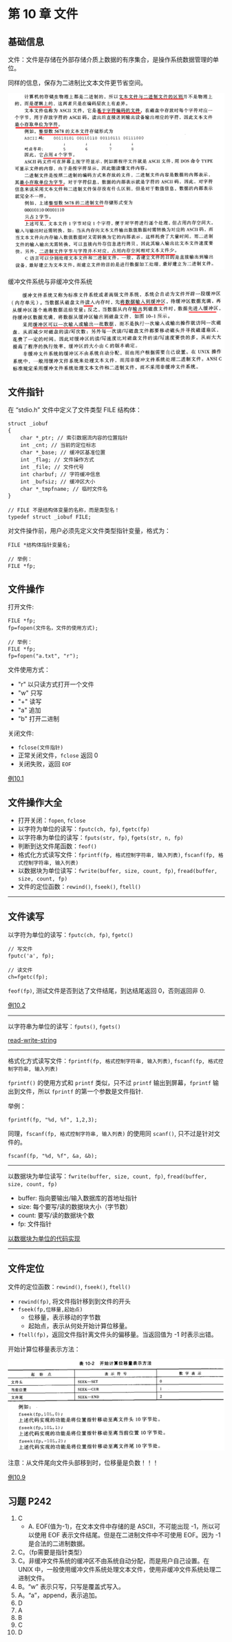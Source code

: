 # 第 10 章 文件

## 基础信息

文件：文件是存储在外部存储介质上数据的有序集合，是操作系统数据管理的单位。

同样的信息，保存为二进制比文本文件更节省空间。

![file](file.png)

缓冲文件系统与非缓冲文件系统

![buffer](buffer.png)

## 文件指针

在 “stdio.h” 文件中定义了文件类型 FILE 结构体：

```
struct _iobuf
{
    char *_ptr; // 索引数据流内容的位置指针
    int _cnt; // 当前的定位标志
    char *_base; // 缓冲区基准位置
    int _flag; // 文件操作方式
    int _file; // 文件代号
    int charbuf; // 字符缓冲信息
    int _bufsiz; // 缓冲区大小
    char *_tmpfname; // 临时文件名
}

// FILE 不是结构体变量的名称，而是类型名！
typedef struct _iobuf FILE;
```

对文件操作前，用户必须先定义文件类型指针变量，格式为：

```
FILE *结构体指针变量名;

// 举例：
FILE *fp;
```

## 文件操作

打开文件:
```
FILE *fp;
fp=fopen(文件名，文件的使用方式);

// 举例：
FILE *fp;
fp=fopen("a.txt", "r");
```

文件使用方式：
- "r" 以只读方式打开一个文件
- "w" 只写
- "+" 读写
- "a" 追加
- "b" 打开二进制

关闭文件:
-  `fclose(文件指针)`
- 正常关闭文件，`fclose` 返回 0
- 关闭失败，返回 `EOF`

[例10.1](10.1.c)

## 文件操作大全

- 打开关闭：`fopen`, `fclose`
- 以字符为单位的读写：`fputc(ch, fp)`, `fgetc(fp)`
- 以字符串为单位的读写：`fputs(str, fp)`, `fgets(str, n, fp)`
- 判断到达文件尾函数：`feof()`
- 格式化方式读写文件：`fprintf(fp, 格式控制字符串, 输入列表)`, `fscanf(fp, 格式控制字符串, 输入列表)`
- 以数据块为单位读写：`fwrite(buffer, size, count, fp)`, `fread(buffer, size, count, fp)`
- 文件的定位函数：`rewind()`, `fseek()`, `ftell()`

---

## 文件读写

以字符为单位的读写：`fputc(ch, fp)`, `fgetc()`

```
// 写文件
fputc('a', fp);

// 读文件
ch=fgetc(fp);
```

`feof(fp)`, 测试文件是否到达了文件结尾，到达结尾返回 0，否则返回非 0.

[例10.2](10.2.c)

---

以字符串为单位的读写：`fputs()`, `fgets()`

[read-write-string](read-write-string.c)

---

格式化方式读写文件：`fprintf(fp, 格式控制字符串, 输入列表)`, `fscanf(fp, 格式控制字符串, 输入列表)`

`fprintf()` 的使用方式和 `printf` 类似，只不过 `printf` 输出到屏幕，`fprintf` 输出到文件，所以 `fprintf` 的第一个参数是文件指针.

举例：

```
fprintf(fp, "%d, %f", 1,2,3);
```

同理，`fscanf(fp, 格式控制字符串, 输入列表)` 的使用同 `scanf()`, 只不过是针对文件的。

```
fscanf(fp, "%d, %f", &a, &b);
```

---

以数据块为单位读写：`fwrite(buffer, size, count, fp)`, `fread(buffer, size, count, fp)`

- buffer: 指向要输出/输入数据库的首地址指针
- size: 每个要写/读的数据块大小（字节数）
- count: 要写/读的数据块个数
- fp: 文件指针

[以数据块为单位的代码实现](rw-buffer.c)

---

## 文件定位

文件的定位函数：`rewind()`, `fseek()`, `ftell()`

- `rewind(fp)`, 将文件指针移到到文件的开头
- `fseek(fp,位移量,起始点)`
    - 位移量，表示移动的字节数
    - 起始点，表示从何处开始计算位移量。
- `ftell(fp)`，返回文件指针离文件头的偏移量。当返回值为 -1 时表示出错。

开始计算位移量表示方法：

![file-offset.png](file-offset.png)

注意：从文件尾向文件头部移到时，位移量是负数！！！

[例10.9](example.10.9.c)

## 习题 P242

1. C
    - A. EOF(值为-1)，在文本文件中存储的是 ASCII，不可能出现 -1，所以可以使用 EOF 表示文件结尾。但是在二进制文件中不可使用 EOF。因为 -1 是合法的二进制数据。
2. C。（fp需要是指针类型）
3. C。非缓冲文件系统的缓冲区不由系统自动分配，而是用户自己设置。在 UNIX 中，一般使用缓冲文件系统处理文本文件，使用非缓冲文件系统处理二进制文件。
4. B。“w” 表示只写，只写是覆盖式写入。
5. A。“a”，append，表示追加。
6. D
7. A
8. B
9. C
10. D
